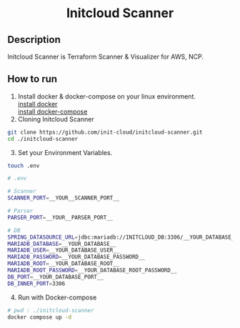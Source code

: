 <div align="center">    
 
# Initcloud Scanner

  
</div>
 
## Description   
Initcloud Scanner is Terraform Scanner & Visualizer for AWS, NCP.


## How to run
1. Install docker & docker-compose on your linux environment.  
    [install docker](https://docs.docker.com/engine/install/ubuntu/)  
    [install docker-compose](https://docs.docker.com/compose/install/linux/)
2. Cloning Initcloud Scanner
```bash
git clone https://github.com/init-cloud/initcloud-scanner.git
cd ./initcloud-scanner
```  
3. Set your Environment Variables. 
```bash
touch .env
```
```bash
# .env

# Scanner
SCANNER_PORT=__YOUR__SCANNER_PORT__

# Parser
PARSER_PORT=__YOUR__PARSER_PORT__

# DB
SPRING_DATASOURCE_URL=jdbc:mariadb://INITCLOUD_DB:3306/__YOUR_DATABASE__
MARIADB_DATABASE=__YOUR_DATABASE__
MARIADB_USER=__YOUR_DATABASE_USER__
MARIADB_PASSWORD=__YOUR_DATABASE_PASSWORD__
MARIADB_ROOT=__YOUR_DATABASE_ROOT__
MARIADB_ROOT_PASSWORD=__YOUR_DATABASE_ROOT_PASSWORD__
DB_PORT=__YOUR_DATABASE_PORT__
DB_INNER_PORT=3306

```   
4. Run with Docker-compose
```bash
# pwd : ./initcloud-scanner
docker compose up -d
```